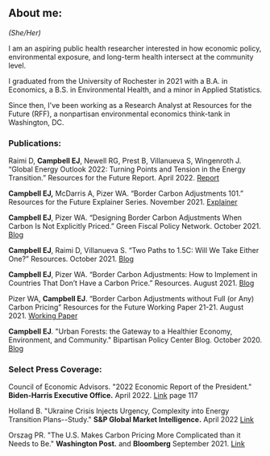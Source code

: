 ## About me:

_(She/Her)_

I am an aspiring public health researcher interested in how economic policy, environmental exposure, and long-term health intersect at the community level.

I graduated from the University of Rochester in 2021 with a B.A. in Economics, a B.S. in Environmental Health, and a minor in Applied Statistics. 

Since then, I've been working as a Research Analyst at Resources for the Future (RFF), a nonpartisan environmental economics think-tank in Washington, DC.  

### Publications:

Raimi D, **Campbell EJ**, Newell RG, Prest B, Villanueva S, Wingenroth J. “Global Energy Outlook 2022: Turning Points and Tension in the Energy Transition.” Resources for the Future Report. April 2022. [Report](https://www.rff.org/publications/reports/global-energy-outlook-2022/#:~:text=Data%20%26%20Tools-,Global%20Energy%20Outlook%202022%3A%20Turning%20Points%20and%20Tension%20in%20the,consumption%2C%20emissions%2C%20and%20geopolitics.)

**Campbell EJ,** McDarris A, Pizer WA. “Border Carbon Adjustments 101.” Resources for the Future Explainer Series. November 2021. [Explainer](https://www.rff.org/publications/explainers/border-carbon-adjustments-101/#:~:text=What%20is%20a%20Border%20Carbon,same%2C%20foreign%2Dproduced%20products.)

**Campbell EJ**, Pizer WA. “Designing Border Carbon Adjustments When Carbon Is Not Explicitly Priced.” Green Fiscal Policy Network. October 2021. [Blog](https://www.resources.org/common-resources/designing-border-carbon-adjustments-when-carbon-is-not-explicitly-priced/)

**Campbell EJ**, Raimi D, Villanueva S. “Two Paths to 1.5C: Will We Take Either One?” Resources. October 2021. [Blog](https://www.resources.org/common-resources/two-paths-to-15c-will-we-take-either-one/)

**Campbell EJ**, Pizer WA. “Border Carbon Adjustments: How to Implement in Countries That Don’t Have a Carbon Price.” Resources. August 2021. [Blog](https://www.resources.org/common-resources/carbon-border-adjustments-how-to-implement-in-countries-that-dont-have-a-carbon-price/)

Pizer WA, **Campbell EJ**. “Border Carbon Adjustments without Full (or Any) Carbon Pricing” Resources for the Future Working Paper 21-21. August 2021. [Working Paper](https://www.rff.org/publications/working-papers/border-carbon-adjustments-without-full-or-any-carbon-pricing/)

**Campbell EJ**. "Urban Forests: the Gateway to a Healthier Economy, Environment, and Community." Bipartisan Policy Center Blog. October 2020. [Blog](https://bipartisanpolicy.org/blog/urban-forests-the-gateway-to-a-healthier-economy-environment-and-community/)

### Select Press Coverage:

Council of Economic Advisors. "2022 Economic Report of the President." **Biden-Harris Executive Office.** April 2022. [Link](https://www.whitehouse.gov/wp-content/uploads/2022/04/ERP-2022.pdf) page 117

Holland B. "Ukraine Crisis Injects Urgency, Complexity into Energy Transition Plans--Study." **S&P Global Market Intelligence.** April 2022 [Link](https://www.spglobal.com/marketintelligence/en/news-insights/latest-news-headlines/ukraine-crisis-injects-urgency-complexity-into-energy-transition-plans-8211-study-69734719)

Orszag PR. "The U.S. Makes Carbon Pricing More Complicated than it Needs to Be." **Washington Post.** and **Bloomberg** September 2021. [Link](https://www.washingtonpost.com/business/energy/the-us-makes-carbon-pricing-more-complicated-than-it-needs-to-be/2021/09/08/ae0974ea-10a9-11ec-baca-86b144fc8a2d_story.html)

